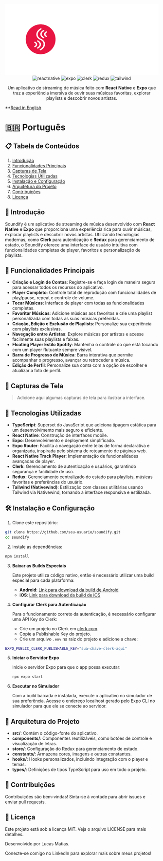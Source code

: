 
<div align="center">
  <br />
      <img src="./assets/gitimages/logo.png" alt="Tela inicial do Soundify" width="600">
  <br />

  <div>
    <img src="https://img.shields.io/badge/-React_Native-black?style=for-the-badge&logoColor=white&logo=react&color=61DAFB" alt="reactnative" />
    <img src="https://img.shields.io/badge/-Expo-black?style=for-the-badge&logoColor=white&logo=expo&color=000020" alt="expo" />
    <img src="https://img.shields.io/badge/-Clerk-black?style=for-the-badge&logoColor=white&logo=clerk&color=gray" alt="clerk" />
    <img src="https://img.shields.io/badge/-Redux-black?style=for-the-badge&logoColor=white&logo=redux&color=764ABC" alt="redux" />
    <img src="https://img.shields.io/badge/-TailwindCSS-black?style=for-the-badge&logoColor=white&logo=tailwind-css&color=38B2AC" alt="tailwind" />
  </div>

  <p align="center">
    Um aplicativo de streaming de música feito com <strong>React Native</strong> e <strong>Expo</strong> que traz a experiência imersiva de ouvir suas músicas favoritas, explorar playlists e descobrir novos artistas.
  </p>
</div>

**[Read in English](./README.md)

<a name="pt"><h1>🇧🇷 Português</h1></a>

## 📋 Tabela de Conteúdos

1. [Introdução](#introducao)
2. [Funcionalidades Principais](#funcionalidades-principais)
3. [Capturas de Tela](#capturas-de-tela)
4. [Tecnologias Utilizadas](#tecnologias-utilizadas)
5. [Instalação e Configuração](#instalacao-e-configuracao)
6. [Arquitetura do Projeto](#arquitetura-do-projeto)
7. [Contribuições](#contribuicoes)
8. [Licença](#licenca)

## 🚀 <a name="introducao">Introdução</a>

Soundify é um aplicativo de streaming de música desenvolvido com **React Native** e **Expo** que proporciona uma experiência rica para ouvir músicas, explorar playlists e descobrir novos artistas. Utilizando tecnologias modernas, como **Clerk** para autenticação e **Redux** para gerenciamento de estado, o Soundify oferece uma interface de usuário intuitiva com funcionalidades completas de player, favoritos e personalização de playlists.

## 🎯 <a name="funcionalidades-principais">Funcionalidades Principais</a>

- **Criação e Login de Contas**: Registre-se e faça login de maneira segura para acessar todos os recursos do aplicativo.
- **Player Completo**: Controle total de reprodução com funcionalidades de play/pause, repeat e controle de volume.
- **Tocar Músicas**: Interface de player com todas as funcionalidades completas.
- **Favoritar Músicas**: Adicione músicas aos favoritos e crie uma playlist personalizada com todas as suas músicas preferidas.
- **Criação, Edição e Exclusão de Playlists**: Personalize sua experiência com playlists exclusivas.
- **Navegação entre Artistas**: Explore músicas por artistas e acesse facilmente suas playlists e faixas.
- **Floating Player Estilo Spotify**: Mantenha o controle do que está tocando com um player flutuante sempre visível.
- **Barra de Progresso de Música**: Barra interativa que permite acompanhar o progresso, avançar ou retroceder a música.
- **Edição de Perfil**: Personalize sua conta com a opção de escolher e atualizar a foto de perfil.

## 📸 <a name="capturas-de-tela">Capturas de Tela</a>

> Adicione aqui algumas capturas de tela para ilustrar a interface.

## 🚀 <a name="tecnologias-utilizadas">Tecnologias Utilizadas</a>

- **TypeScript**: Superset do JavaScript que adiciona tipagem estática para um desenvolvimento mais seguro e eficiente.
- **React Native**: Construção de interfaces mobile.
- **Expo**: Desenvolvimento e deployment simplificado.
- **Expo Router**: Facilita a navegação entre telas de forma declarativa e organizada, inspirada pelo sistema de roteamento de páginas web.
- **React Native Track Player**: Implementação de funcionalidades avançadas de player.
- **Clerk**: Gerenciamento de autenticação e usuários, garantindo segurança e facilidade de uso.
- **Redux**: Gerenciamento centralizado do estado para playlists, músicas favoritas e preferências do usuário.
- **Tailwind (Nativewind)**: Estilização com classes utilitárias usando Tailwind via Nativewind, tornando a interface responsiva e estilizada.

## 🛠 <a name="instalacao-e-configuracao">Instalação e Configuração</a>

1. Clone este repositório:
```bash
git clone https://github.com/seu-usuario/soundify.git
cd soundify
```

2. Instale as dependências:
```bash
npm install
```

3. **Baixar as Builds Especiais**

   Este projeto utiliza código nativo, então é necessário utilizar uma build especial para cada plataforma:

   - **Android**: [Link para download da build de Android](https://expo.dev/accounts/darkincorporation/projects/soundify/builds/90f2a93c-1306-4566-8ffa-74b9a9e96664)
   - **iOS**: [Link para download da build de iOS](https://expo.dev/accounts/darkincorporation/projects/soundify/builds/58cf1c5a-ee28-4360-b7dd-a7696cfb91a6)

4. **Configurar Clerk para Autenticação**

   Para o funcionamento correto da autenticação, é necessário configurar uma API Key do Clerk:

   - Crie um projeto no Clerk em [clerk.com](https://clerk.com).
   - Copie a Publishable Key do projeto.
   - Crie um arquivo `.env` na raiz do projeto e adicione a chave:

  ```bash
  EXPO_PUBLIC_CLERK_PUBLISHABLE_KEY="sua-chave-clerk-aqui"
  ```

5. **Iniciar o Servidor Expo**

   Inicie o servidor Expo para que o app possa executar:

   ```bash
   npx expo start
   ```

6. **Executar no Simulador**

   Com a build baixada e instalada, execute o aplicativo no simulador de sua preferência. Acesse o endereço localhost gerado pelo Expo CLI no simulador para que ele se conecte ao servidor.

## 📂 <a name="arquitetura-do-projeto">Arquitetura do Projeto</a>

- **src/**: Contém o código-fonte do aplicativo.
- **components/**: Componentes reutilizáveis, como botões de controle e visualização de letras.
- **store/**: Configuração do Redux para gerenciamento de estado.
- **constants/**: Armazena cores, imagens e outras constantes.
- **hooks/**: Hooks personalizados, incluindo integração com o player e temas.
- **types/**: Definições de tipos TypeScript para uso em todo o projeto.

## 🤝 <a name="contribuicoes">Contribuições</a>

Contribuições são bem-vindas! Sinta-se à vontade para abrir issues e enviar pull requests.

## 📄 <a name="licenca">Licença</a>

Este projeto está sob a licença MIT. Veja o arquivo LICENSE para mais detalhes.

Desenvolvido por Lucas Matias.

Conecte-se comigo no LinkedIn para explorar mais sobre meus projetos!

